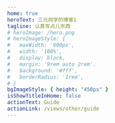```yaml
---
home: true
heroText: 三元同学的博客1
tagline: 认真写点儿东西
# heroImage: /hero.png
# heroImageStyle: {
#   maxWidth: '600px',
#   width: '100%',
#   display: block,
#   margin: '9rem auto 2rem',
#   background: '#fff',
#   borderRadius: '1rem',
# }
bgImageStyle: { height: "450px" }
isShowTitleInHome: false
actionText: Guide
actionLink: /views/other/guide
---
```

